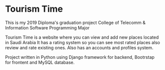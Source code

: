 # Tourism Time
This is my 2019 Diploma's graduation project
College of Telecomm & Information
Software Programming Major

Tourism Time is a website where you can view and add new places located in Saudi Arabia
It has a rating system so you can see most rated places also review and rate existing ones.
Also has an accounts and profiles system.

Project written in Python using Django framework for backend, Bootrstap for frontent and MySQL database.
